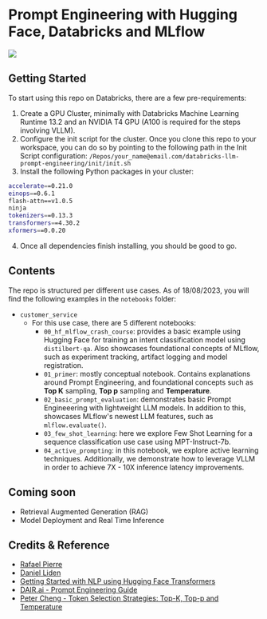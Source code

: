 # Prompt Engineering with Hugging Face, Databricks and MLflow

<img src="https://github.com/rafaelvp-db/databricks-llm-workshop/blob/main/img/header.png?raw=true" />

## Getting Started

To start using this repo on Databricks, there are a few pre-requirements:

1. Create a GPU Cluster, minimally with Databricks Machine Learning Runtime 13.2 and an NVIDIA T4 GPU (A100 is required for the steps involving VLLM).
2. Configure the init script for the cluster. Once you clone this repo to your workspace, you can do so by pointing to the following path in the Init Script configuration: `/Repos/your_name@email.com/databricks-llm-prompt-engineering/init/init.sh`
3. Install the following Python packages in your cluster:
```bash
accelerate==0.21.0
einops==0.6.1
flash-attn==v1.0.5
ninja
tokenizers==0.13.3
transformers==4.30.2
xformers==0.0.20
```
4. Once all dependencies finish installing, you should be good to go.

## Contents

The repo is structured per different use cases. As of 18/08/2023, you will find the following examples in the `notebooks` folder:

* `customer_service`
  * For this use case, there are 5 different notebooks:
    * `00_hf_mlflow_crash_course`: provides a basic example using Hugging Face for training an intent classification model using `distilbert-qa`. Also showcases foundational concepts of MLflow, such as experiment tracking, artifact logging and model registration.
    * `01_primer`: mostly conceptual notebook. Contains explanations around Prompt Engineering, and foundational concepts such as **Top K** sampling, **Top p** sampling and **Temperature**.
    * `02_basic_prompt_evaluation`: demonstrates basic Prompt Engineeering with lightweight LLM models. In addition to this, showcases MLflow's newest LLM features, such as `mlflow.evaluate()`.
    * `03_few_shot_learning`: here we explore Few Shot Learning for a sequence classification use case using MPT-Instruct-7b.
    * `04_active_prompting`: in this notebook, we explore active learning techniques. Additionally, we demonstrate how to leverage VLLM in order to achieve 7X - 10X inference latency improvements.
   
## Coming soon

* Retrieval Augmented Generation (RAG)
* Model Deployment and Real Time Inference


## Credits & Reference

* [Rafael Pierre](https://github.com/rafaelvp-db)
* [Daniel Liden](https://github.com/djliden)
* [Getting Started with NLP using Hugging Face Transformers](https://www.databricks.com/blog/2023/02/06/getting-started-nlp-using-hugging-face-transformers-pipelines.html)
* [DAIR.ai - Prompt Engineering Guide](https://www.promptingguide.ai/)
* [Peter Cheng - Token Selection Strategies: Top-K, Top-p and Temperature](https://peterchng.com/blog/2023/05/02/token-selection-strategies-top-k-top-p-and-temperature/)
